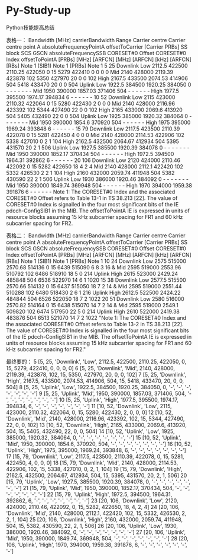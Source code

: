 # Py-Study-up
Python技能提高总结

表格一：
Bandwidth [MHz]	carrierBandwidth	Range		Carrier centre	Carrier centre	point A	absoluteFrequencyPointA	offsetToCarrier [Carrier PRBs]	SS block SCS	GSCN	absoluteFrequencySSB		CORESET#0 Offset	CORESET#0 Index	offsetToPointA
	[PRBs]			[MHz]	[ARFCN]	[MHz]	[ARFCN]		[kHz]		[ARFCN]		[RBs]	Note 1	(SIB1)
													Note 1		[PRBs]
															Note 1
5	25	Downlink	Low	2112.5	422500	2110.25	422050	0	15	5279	422410	0	0	0	0
			Mid	2140	428000	2119.39	423878	102		5350	427970	20	0	0	102
			High	2167.5	433500	2074.53	414906	504		5418	433470	20	0	0	504
		Uplink	Low	1922.5	384500	1920.25	384050	0	-	-	-	-	-	-	-
			Mid	1950	390000	1857.03	371406	504		-	-	-	-	-	-
			High	1977.5	395500	1974.17	394834	6		-	-	-	-	-	-
10	52	Downlink	Low	2115	423000	2110.32	422064	0	15	5280	422430	2	0	0	0
			Mid	2140	428000	2116.96	423392	102		5344	427490	22	0	0	102
			High	2165	433000	2069.6	413920	504		5405	432490	22	0	0	504
		Uplink	Low	1925	385000	1920.32	384064	0	-	-	-	-	-	-	-
			Mid	1950	390000	1854.6	370920	504		-	-	-	-	-	-
			High	1975	395000	1969.24	393848	6		-	-	-	-	-	-
15	79	Downlink	Low	2117.5	423500	2110.39	422078	0	15	5281	422450	4	0	0	0
			Mid	2140	428000	2114.53	422906	102		5338	427010	0	2	1	104
			High	2162.5	432500	2064.67	412934	504		5395	431570	20	2	1	506
		Uplink	Low	1927.5	385500	1920.39	384078	0	-	-	-	-	-	-	-
			Mid	1950	390000	1852.17	370434	504		-	-	-	-	-	-
			High	1972.5	394500	1964.31	392862	6		-	-	-	-	-	-
20	106	Downlink	Low	2120	424000	2110.46	422092	0	15	5282	422650	18	4	2	4
			Mid	2140	428000	2112.1	422420	102		5332	426530	2	2	1	104
			High	2160	432000	2059.74	411948	504		5382	430590	22	2	1	506
		Uplink	Low	1930	386000	1920.46	384092	0	-	-	-	-	-	-	-
			Mid	1950	390000	1849.74	369948	504		-	-	-	-	-	-
			High	1970	394000	1959.38	391876	6		-	-	-	-	-	-
Note 1: The CORESET#0 Index and the associated CORESET#0 Offset refers to Table 13-1 in TS 38.213 [22]. The value of CORESET#0 Index is signalled in the four most significant bits of the IE pdcch-ConfigSIB1 in the MIB. The offsetToPointA IE is expressed in units of resource blocks assuming 15 kHz subcarrier spacing for FR1 and 60 kHz subcarrier spacing for FR2.															


表格二：
Bandwidth [MHz]	carrierBandwidth	Range		Carrier centre	Carrier centre	point A	absoluteFrequencyPointA	offsetToCarrier [Carrier PRBs]	SS block SCS	GSCN	absoluteFrequencySSB		CORESET#0 Offset	CORESET#0 Index	offsetToPointA
	[PRBs]			[MHz]	[ARFCN]	[MHz]	[ARFCN]		[kHz]		[ARFCN]		[RBs]	Note 1	(SIB1)
													Note 1		[PRBs]
															Note 1
10	24	Downlink	Low	2575	515000	2570.68	514136	0	15	6439	515090	6	8	3	16
		&	Mid	2595	519000	2553.96	510792	102		6486	518910	18	5	0	214
		Uplink	High	2615	523000	2429.24	485848	504		6536	522970	14	6	1	1020
15	38	Downlink	Low	2577.5	515500	2570.66	514132	0	15	6437	515050	18	7	2	14
		&	Mid	2595	519000	2551.44	510288	102		6480	518430	2	6	1	216
		Uplink	High	2612.5	522500	2424.22	484844	504		6526	522050	18	7	2	1022
20	51	Downlink	Low	2580	516000	2570.82	514164	0	15	6438	515070	14	7	2	14
		&	Mid	2595	519000	2549.1	509820	102		6474	517950	22	5	0	214
		Uplink	High	2610	522000	2419.38	483876	504		6513	521070	14	7	2	1022
"Note 1: The CORESET#0 Index and the associated CORESET#0 Offset refers to Table 13-2 in TS 38.213 [22]. The value of CORESET#0 Index is signalled in the four most significant bits of the IE pdcch-ConfigSIB1 in the MIB. The offsetToPointA IE is expressed in units of resource blocks assuming 15 kHz subcarrier spacing for FR1 and 60 kHz subcarrier spacing for FR2."															

最终要的：
5 [5, 25, 'Downlink', 'Low', 2112.5, 422500, 2110.25, 422050, 0, 15, 5279, 422410, 0, 0, 0, 0]
6 [5, 25, 'Downlink', 'Mid', 2140, 428000, 2119.39, 423878, 102, 15, 5350, 427970, 20, 0, 0, 102]
7 [5, 25, 'Downlink', 'High', 2167.5, 433500, 2074.53, 414906, 504, 15, 5418, 433470, 20, 0, 0, 504]
8 [5, 25, 'Uplink', 'Low', 1922.5, 384500, 1920.25, 384050, 0, '-', '-', '-', '-', '-', '-', '-']
9 [5, 25, 'Uplink', 'Mid', 1950, 390000, 1857.03, 371406, 504, '-', '-', '-', '-', '-', '-', '-']
10 [5, 25, 'Uplink', 'High', 1977.5, 395500, 1974.17, 394834, 6, '-', '-', '-', '-', '-', '-', '-']
11 [10, 52, 'Downlink', 'Low', 2115, 423000, 2110.32, 422064, 0, 15, 5280, 422430, 2, 0, 0, 0]
12 [10, 52, 'Downlink', 'Mid', 2140, 428000, 2116.96, 423392, 102, 15, 5344, 427490, 22, 0, 0, 102]
13 [10, 52, 'Downlink', 'High', 2165, 433000, 2069.6, 413920, 504, 15, 5405, 432490, 22, 0, 0, 504]
14 [10, 52, 'Uplink', 'Low', 1925, 385000, 1920.32, 384064, 0, '-', '-', '-', '-', '-', '-', '-']
15 [10, 52, 'Uplink', 'Mid', 1950, 390000, 1854.6, 370920, 504, '-', '-', '-', '-', '-', '-', '-']
16 [10, 52, 'Uplink', 'High', 1975, 395000, 1969.24, 393848, 6, '-', '-', '-', '-', '-', '-', '-']
17 [15, 79, 'Downlink', 'Low', 2117.5, 423500, 2110.39, 422078, 0, 15, 5281, 422450, 4, 0, 0, 0]
18 [15, 79, 'Downlink', 'Mid', 2140, 428000, 2114.53, 422906, 102, 15, 5338, 427010, 0, 2, 1, 104]
19 [15, 79, 'Downlink', 'High', 2162.5, 432500, 2064.67, 412934, 504, 15, 5395, 431570, 20, 2, 1, 506]
20 [15, 79, 'Uplink', 'Low', 1927.5, 385500, 1920.39, 384078, 0, '-', '-', '-', '-', '-', '-', '-']
21 [15, 79, 'Uplink', 'Mid', 1950, 390000, 1852.17, 370434, 504, '-', '-', '-', '-', '-', '-', '-']
22 [15, 79, 'Uplink', 'High', 1972.5, 394500, 1964.31, 392862, 6, '-', '-', '-', '-', '-', '-', '-']
23 [20, 106, 'Downlink', 'Low', 2120, 424000, 2110.46, 422092, 0, 15, 5282, 422650, 18, 4, 2, 4]
24 [20, 106, 'Downlink', 'Mid', 2140, 428000, 2112.1, 422420, 102, 15, 5332, 426530, 2, 2, 1, 104]
25 [20, 106, 'Downlink', 'High', 2160, 432000, 2059.74, 411948, 504, 15, 5382, 430590, 22, 2, 1, 506]
26 [20, 106, 'Uplink', 'Low', 1930, 386000, 1920.46, 384092, 0, '-', '-', '-', '-', '-', '-', '-']
27 [20, 106, 'Uplink', 'Mid', 1950, 390000, 1849.74, 369948, 504, '-', '-', '-', '-', '-', '-', '-']
28 [20, 106, 'Uplink', 'High', 1970, 394000, 1959.38, 391876, 6, '-', '-', '-', '-', '-', '-', '-']
